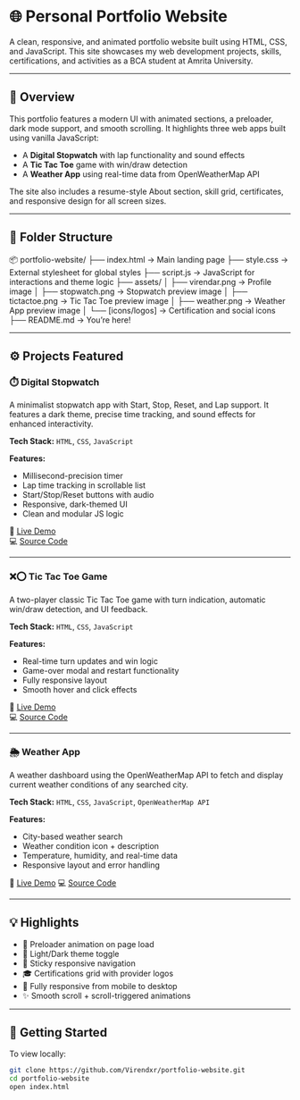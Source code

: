 # 🌐 Personal Portfolio Website

A clean, responsive, and animated portfolio website built using HTML, CSS, and JavaScript. This site showcases my web development projects, skills, certifications, and activities as a BCA student at Amrita University.

---

## 📝 Overview

This portfolio features a modern UI with animated sections, a preloader, dark mode support, and smooth scrolling. It highlights three web apps built using vanilla JavaScript:

- A **Digital Stopwatch** with lap functionality and sound effects  
- A **Tic Tac Toe** game with win/draw detection  
- A **Weather App** using real-time data from OpenWeatherMap API

The site also includes a resume-style About section, skill grid, certificates, and responsive design for all screen sizes.

---

## 📁 Folder Structure

📦 portfolio-website/
├── index.html              → Main landing page
├── style.css               → External stylesheet for global styles
├── script.js               → JavaScript for interactions and theme logic
├── assets/
│   ├── virendar.png        → Profile image
│   ├── stopwatch.png       → Stopwatch preview image
│   ├── tictactoe.png       → Tic Tac Toe preview image
│   ├── weather.png         → Weather App preview image
│   └── [icons/logos]       → Certification and social icons
├── README.md               → You’re here!

---

## ⚙️ Projects Featured

### ⏱️ Digital Stopwatch

A minimalist stopwatch app with Start, Stop, Reset, and Lap support. It features a dark theme, precise time tracking, and sound effects for enhanced interactivity.

**Tech Stack:** `HTML`, `CSS`, `JavaScript`

**Features:**
- Millisecond-precision timer
- Lap time tracking in scrollable list
- Start/Stop/Reset buttons with audio
- Responsive, dark-themed UI  
- Clean and modular JS logic

🔗 [Live Demo](https://virendxr.github.io/PRODIGY_WD_02)  
💻 [Source Code](https://github.com/Virendxr/PRODIGY_WD_02)

---

### ❌⭕ Tic Tac Toe Game

A two-player classic Tic Tac Toe game with turn indication, automatic win/draw detection, and UI feedback.

**Tech Stack:** `HTML`, `CSS`, `JavaScript`

**Features:**
- Real-time turn updates and win logic
- Game-over modal and restart functionality
- Fully responsive layout
- Smooth hover and click effects

🔗 [Live Demo](https://virendxr.github.io/PRODIGY_WD_03)  
💻 [Source Code](https://github.com/Virendxr/PRODIGY_WD_03)

---

### 🌦️ Weather App

A weather dashboard using the OpenWeatherMap API to fetch and display current weather conditions of any searched city.

**Tech Stack:** `HTML`, `CSS`, `JavaScript`, `OpenWeatherMap API`

**Features:**
- City-based weather search
- Weather condition icon + description
- Temperature, humidity, and real-time data
- Responsive layout and error handling

🔗 [Live Demo](https://virendxr.github.io/PRODIGY_WD_05)
💻 [Source Code](https://github.com/Virendxr/PRODIGY_WD_05)

---

## 💡 Highlights

- 🔄 Preloader animation on page load  
- 🌙 Light/Dark theme toggle  
- 🧭 Sticky responsive navigation  
- 🎓 Certifications grid with provider logos  
- 📱 Fully responsive from mobile to desktop  
- ✨ Smooth scroll + scroll-triggered animations

---

## 🚀 Getting Started

To view locally:

```bash
git clone https://github.com/Virendxr/portfolio-website.git
cd portfolio-website
open index.html

